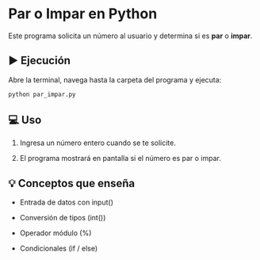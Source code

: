 # Par o Impar en Python

Este programa solicita un número al usuario y determina si es **par** o **impar**.

## ▶️ Ejecución
Abre la terminal, navega hasta la carpeta del programa y ejecuta:
```bash
python par_impar.py
```
## 💻 Uso

1. Ingresa un número entero cuando se te solicite.

2. El programa mostrará en pantalla si el número es par o impar.

## 💡 Conceptos que enseña

- Entrada de datos con input()

- Conversión de tipos (int())

- Operador módulo (%)

- Condicionales (if / else)
